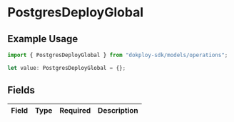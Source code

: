 # PostgresDeployGlobal

## Example Usage

```typescript
import { PostgresDeployGlobal } from "dokploy-sdk/models/operations";

let value: PostgresDeployGlobal = {};
```

## Fields

| Field       | Type        | Required    | Description |
| ----------- | ----------- | ----------- | ----------- |
